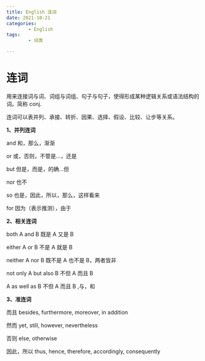 ```yaml
---
title: English 连词
date: 2021-10-21
categories:
        - English
tags:
        - 词类

---
```


# 连词

用来连接词与词、词组与词组、句子与句子，使得形成某种逻辑关系或语法结构的词。简称 conj.

连词可以表并列、承接、转折、因果、选择、假设、比较、让步等关系。

**1、并列连词**

and 和，那么，渐渐

or 或，否则，不管是…，还是

but 但是，而是，的确…但

nor 也不

so 也是，因此，所以，那么，这样看来

for 因为（表示推测），由于

**2、相关连词**

both A and B 既是 A 又是 B

either A or B 不是 A 就是 B

neither A nor B 既不是 A 也不是 B，两者皆非

not only A but also B 不但 A 而且 B

A as well as B 不但 A 而且 B ,与，和

**3、准连词**

而且 besides, furthermore, moreover, in addition

然而 yet, still, however, nevertheless

否则 else, otherwise

因此，所以 thus, hence, therefore, accordingly, consequently
